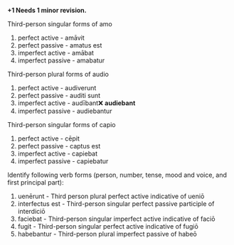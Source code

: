 **+1 Needs 1 minor revision.**

Third-person singular forms of amo
1. perfect active - amāvit
2. perfect passive - amatus est
3. imperfect active - amābat
4. imperfect passive - amabatur

Third-person plural forms of audio
1. perfect active - audiverunt
2. perfect passive - auditi sunt
3. imperfect active - audībant❌ **audiebant**
4. imperfect passive - audiebantur

Third-person singular forms of capio
1. perfect active - cēpit
2. perfect passive - captus est
3. imperfect active - capiebat
4. imperfect passive - capiebatur

Identify following verb forms (person, number, tense, mood and voice, and first principal part):
1. uenērunt - Third person plural perfect active indicative of ueniō
2. interfectus est - Third-person singular perfect passive participle of interdiciō
3. faciebat - Third-person singular imperfect active indicative of faciō
4. fugit - Third-person singular perfect active indicative of fugiō 
5. habebantur - Third-person plural imperfect passive of habeō
